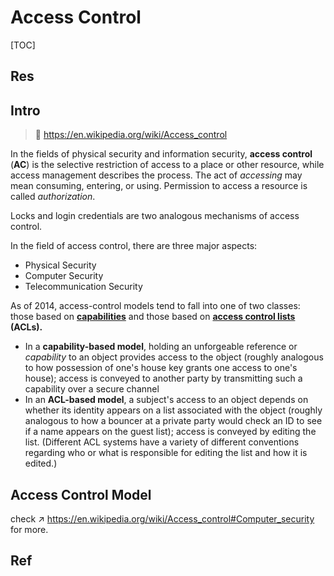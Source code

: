 # Access Control

[TOC]



## Res



## Intro
> 🔗 https://en.wikipedia.org/wiki/Access_control

In the fields of physical security and information security, **access control** (**AC**) is the selective restriction of access to a place or other resource, while access management describes the process. The act of *accessing* may mean consuming, entering, or using. Permission to access a resource is called *authorization*.

Locks and login credentials are two analogous mechanisms of access control.

In the field of access control, there are three major aspects:
- Physical Security
- Computer Security
- Telecommunication Security

As of 2014, access-control models tend to fall into one of two classes: those based on [**capabilities**](https://en.wikipedia.org/wiki/Capability-based_security) and those based on **[access control lists](https://en.wikipedia.org/wiki/Access_control_lists) (ACLs).**

- In a **capability-based model**, holding an unforgeable reference or *capability* to an object provides access to the object (roughly analogous to how possession of one's house key grants one access to one's house); access is conveyed to another party by transmitting such a capability over a secure channel
- In an **ACL-based model**, a subject's access to an object depends on whether its identity appears on a list associated with the object (roughly analogous to how a bouncer at a private party would check an ID to see if a name appears on the guest list); access is conveyed by editing the list. (Different ACL systems have a variety of different conventions regarding who or what is responsible for editing the list and how it is edited.)



## Access Control Model
check ↗️ https://en.wikipedia.org/wiki/Access_control#Computer_security for more.



## Ref

